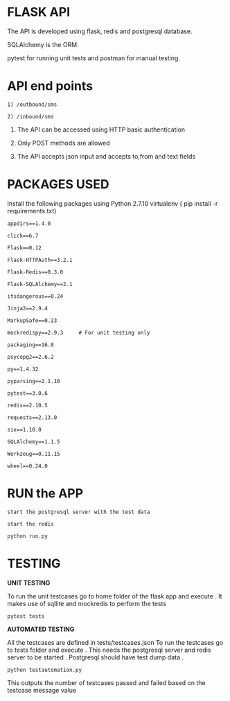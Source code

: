
FLASK API
=======================================

The API is developed using flask, redis and postgresql database.

SQLAlchemy is the ORM.

pytest for running unit tests and postman for manual testing.

API end points
=======================================

```
1) /outbound/sms

2) /inbound/sms
```

1) The API can be accessed using HTTP basic authentication

2) Only POST methods are allowed

3) The API accepts json input and accepts to,from and text fields


PACKAGES USED
========================================
Install the following packages using Python 2.7.10  virtualenv  ( pip install -r requirements.txt)


```
appdirs==1.4.0

click==6.7

Flask==0.12

Flask-HTTPAuth==3.2.1

Flask-Redis==0.3.0

Flask-SQLAlchemy==2.1

itsdangerous==0.24

Jinja2==2.9.4

MarkupSafe==0.23

mockredispy==2.9.3     # For unit testing only

packaging==16.8

psycopg2==2.6.2

py==1.4.32

pyparsing==2.1.10

pytest==3.0.6

redis==2.10.5

requests==2.13.0

six==1.10.0

SQLAlchemy==1.1.5

Werkzeug==0.11.15

wheel==0.24.0
```

RUN the APP
============================================

```
start the postgresql server with the test data

start the redis

python run.py
```


TESTING
==========================================

<b> UNIT TESTING </b>

To run the unit testcases go to home folder of the flask app and execute .
It makes use of sqllite and mockredis to perform the tests

`pytest tests`

<b>AUTOMATED TESTING </b>

All the testcases are defined in tests/testcases.json
To run the  testcases go to tests folder and execute . This needs the postgresql server and redis server to be started .
 Postgresql should have test dump data .

`python testautomation.py`

This outputs the number of testcases passed and failed based on the testcase message value















